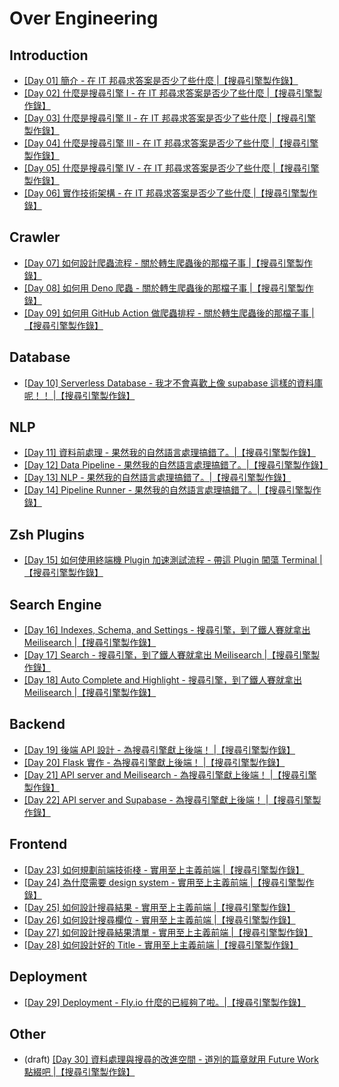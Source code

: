 # Over Engineering


## Introduction

- [\[Day 01\] 簡介 - 在 IT 邦尋求答案是否少了些什麼 |【搜尋引擎製作錄】](./articles/01_introduction.md)
- [\[Day 02\] 什麼是搜尋引擎 I - 在 IT 邦尋求答案是否少了些什麼 |【搜尋引擎製作錄】](./articles/02_what_is_search_engine_I.md)
- [\[Day 03\] 什麼是搜尋引擎 II - 在 IT 邦尋求答案是否少了些什麼 |【搜尋引擎製作錄】](./articles/03_what_is_search_engine_II.md)
- [\[Day 04\] 什麼是搜尋引擎 III - 在 IT 邦尋求答案是否少了些什麼 |【搜尋引擎製作錄】](./articles/04_what_is_search_engine_III.md)
- [\[Day 05\] 什麼是搜尋引擎 IV - 在 IT 邦尋求答案是否少了些什麼 |【搜尋引擎製作錄】](./articles/05_what_is_search_engine_IV.md)
- [\[Day 06\] 實作技術架構 - 在 IT 邦尋求答案是否少了些什麼 |【搜尋引擎製作錄】](./articles/06_architecture.md)


## Crawler

- [\[Day 07\] 如何設計爬蟲流程 - 關於轉生爬蟲後的那檔子事 |【搜尋引擎製作錄】](./articles/07_crawler_I.md)
- [\[Day 08\] 如何用 Deno 爬蟲 - 關於轉生爬蟲後的那檔子事 |【搜尋引擎製作錄】](./articles/08_crawler_II.md)
- [\[Day 09\] 如何用 GitHub Action 做爬蟲排程 - 關於轉生爬蟲後的那檔子事 |【搜尋引擎製作錄】](./articles/09_crawler_III.md)


## Database

- [\[Day 10\] Serverless Database - 我才不會喜歡上像 supabase 這樣的資料庫呢！！ |【搜尋引擎製作錄】](./articles/10_supabase.md)


## NLP

- [\[Day 11\] 資料前處理 - 果然我的自然語言處理搞錯了。|【搜尋引擎製作錄】](./articles/11_data_processing_I.md)
- [\[Day 12\] Data Pipeline - 果然我的自然語言處理搞錯了。|【搜尋引擎製作錄】](./articles/12_data_processing_II.md)
- [\[Day 13\] NLP - 果然我的自然語言處理搞錯了。|【搜尋引擎製作錄】](./articles/13_data_processing_III.md)
- [\[Day 14\] Pipeline Runner - 果然我的自然語言處理搞錯了。|【搜尋引擎製作錄】](./articles/14_data_processing_IV.md)


## Zsh Plugins

- [\[Day 15\] 如何使用終端機 Plugin 加速測試流程 - 帶這 Plugin 闖蕩 Terminal |【搜尋引擎製作錄】](./articles/15_ms_plugin.md)


## Search Engine

- [\[Day 16\] Indexes, Schema, and Settings - 搜尋引擎，到了鐵人賽就拿出 Meilisearch |【搜尋引擎製作錄】](./articles/16_search_engine_index_schema_setting.md)
- [\[Day 17\] Search - 搜尋引擎，到了鐵人賽就拿出 Meilisearch |【搜尋引擎製作錄】](./articles/17_search_engine_search.md)
- [\[Day 18\] Auto Complete and Highlight - 搜尋引擎，到了鐵人賽就拿出 Meilisearch |【搜尋引擎製作錄】](./articles/18_search_engine_highlight_and_auto_complete.md)


## Backend

- [\[Day 19\] 後端 API 設計 - 為搜尋引擎獻上後端！ |【搜尋引擎製作錄】](./articles/19_backend_api_design.md)
- [\[Day 20\] Flask 實作 - 為搜尋引擎獻上後端！ |【搜尋引擎製作錄】](./articles/20_backend_flask.md)
- [\[Day 21\] API server and Meilisearch - 為搜尋引擎獻上後端！ |【搜尋引擎製作錄】](./articles/21_backend_meilisearch.md)
- [\[Day 22\] API server and Supabase - 為搜尋引擎獻上後端！ |【搜尋引擎製作錄】](./articles/22_backend_supabase.md)


## Frontend

- [\[Day 23\] 如何規劃前端技術棧 - 實用至上主義前端 |【搜尋引擎製作錄】](./articles/23_frontend_tech_stack.md)
- [\[Day 24\] 為什麼需要 design system - 實用至上主義前端 |【搜尋引擎製作錄】](./articles/24_frontend_design.md)
- [\[Day 25\] 如何設計搜尋結果 - 實用至上主義前端 |【搜尋引擎製作錄】](./articles/25_frontend_result.md)
- [\[Day 26\] 如何設計搜尋欄位 - 實用至上主義前端 |【搜尋引擎製作錄】](./articles/26_frontend_combobox.md)
- [\[Day 27\] 如何設計搜尋結果清單 - 實用至上主義前端 |【搜尋引擎製作錄】](./articles/27_frontend_result_list.md)
- [\[Day 28\] 如何設計好的 Title - 實用至上主義前端 |【搜尋引擎製作錄】](./articles/28_frontend_title.md)


## Deployment

- [\[Day 29\] Deployment - Fly.io 什麼的已經夠了啦。|【搜尋引擎製作錄】](./articles/29_deployment_docker.md)


## Other

- (draft) [\[Day 30\] 資料處理與搜尋的改進空間 - 道別的篇章就用 Future Work 點綴吧 |【搜尋引擎製作錄】](./articles/)
